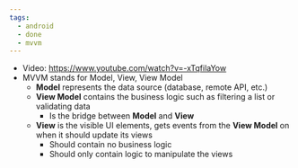 ```yaml
---
tags:
  - android
  - done
  - mvvm
---
```

- Video: https://www.youtube.com/watch?v=-xTqfilaYow
- MVVM stands for Model, View, View Model
	- **Model** represents the data source (database, remote API, etc.)
	- **View Model** contains the business logic such as filtering a list or validating data
		- Is the bridge between **Model** and **View**
	- **View** is the visible UI elements, gets events from the **View Model** on when it should update its views
		- Should contain no business logic
		- Should only contain logic to manipulate the views